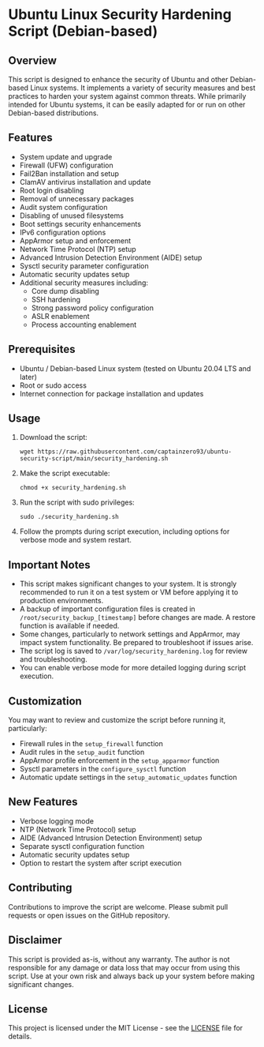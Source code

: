 # Ubuntu Linux Security Hardening Script (Debian-based)

## Overview
This script is designed to enhance the security of Ubuntu and other Debian-based Linux systems. It implements a variety of security measures and best practices to harden your system against common threats. While primarily intended for Ubuntu systems, it can be easily adapted for or run on other Debian-based distributions.

## Features
- System update and upgrade
- Firewall (UFW) configuration
- Fail2Ban installation and setup
- ClamAV antivirus installation and update
- Root login disabling
- Removal of unnecessary packages
- Audit system configuration
- Disabling of unused filesystems
- Boot settings security enhancements
- IPv6 configuration options
- AppArmor setup and enforcement
- Network Time Protocol (NTP) setup
- Advanced Intrusion Detection Environment (AIDE) setup
- Sysctl security parameter configuration
- Automatic security updates setup
- Additional security measures including:
  - Core dump disabling
  - SSH hardening
  - Strong password policy configuration
  - ASLR enablement
  - Process accounting enablement

## Prerequisites
- Ubuntu / Debian-based Linux system (tested on Ubuntu 20.04 LTS and later)
- Root or sudo access
- Internet connection for package installation and updates

## Usage
1. Download the script:
   ```
   wget https://raw.githubusercontent.com/captainzero93/ubuntu-security-script/main/security_hardening.sh
   ```
2. Make the script executable:
   ```
   chmod +x security_hardening.sh
   ```
3. Run the script with sudo privileges:
   ```
   sudo ./security_hardening.sh
   ```
4. Follow the prompts during script execution, including options for verbose mode and system restart.

## Important Notes
- This script makes significant changes to your system. It is strongly recommended to run it on a test system or VM before applying it to production environments.
- A backup of important configuration files is created in `/root/security_backup_[timestamp]` before changes are made. A restore function is available if needed.
- Some changes, particularly to network settings and AppArmor, may impact system functionality. Be prepared to troubleshoot if issues arise.
- The script log is saved to `/var/log/security_hardening.log` for review and troubleshooting.
- You can enable verbose mode for more detailed logging during script execution.

## Customization
You may want to review and customize the script before running it, particularly:
- Firewall rules in the `setup_firewall` function
- Audit rules in the `setup_audit` function
- AppArmor profile enforcement in the `setup_apparmor` function
- Sysctl parameters in the `configure_sysctl` function
- Automatic update settings in the `setup_automatic_updates` function

## New Features
- Verbose logging mode
- NTP (Network Time Protocol) setup
- AIDE (Advanced Intrusion Detection Environment) setup
- Separate sysctl configuration function
- Automatic security updates setup
- Option to restart the system after script execution

## Contributing
Contributions to improve the script are welcome. Please submit pull requests or open issues on the GitHub repository.

## Disclaimer
This script is provided as-is, without any warranty. The author is not responsible for any damage or data loss that may occur from using this script. Use at your own risk and always back up your system before making significant changes.

## License
This project is licensed under the MIT License - see the [LICENSE](LICENSE) file for details.
